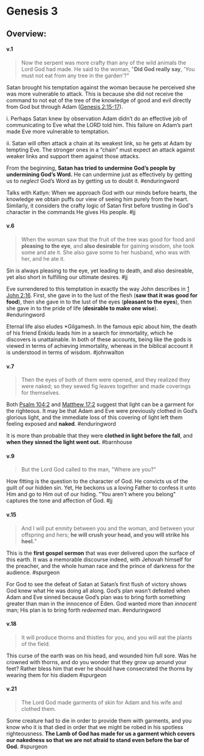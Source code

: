 # Genesis 3

## Overview:


#### v.1
>Now the serpent was more crafty than any of the wild animals the Lord God had made. He said to the woman, "**Did God really say**, 'You must not eat from any tree in the garden'?"

Satan brought his temptation against the woman because he perceived she was more vulnerable to attack. This is because she did not receive the command to not eat of the tree of the knowledge of good and evil directly from God but through Adam ([Genesis 2:15-17](https://www.blueletterbible.org/search/preSearch.cfm?Criteria=Genesis+2.15-17&t=NKJV)).

i. Perhaps Satan knew by observation Adam didn’t do an effective job of communicating to Eve what the LORD told him. This failure on Adam’s part made Eve more vulnerable to temptation.

ii. Satan will often attack a chain at its weakest link, so he gets at Adam by tempting Eve. The stronger ones in a “chain” must expect an attack against weaker links and support them against those attacks.

From the beginning, **Satan has tried to undermine God’s people by undermining God’s Word.** He can undermine just as effectively by getting us to _neglect_ God’s Word as by getting us to doubt it.
#enduringword 

Talks with Katlyn: When we approach God with our minds before hearts, the knowledge we obtain puffs our view of seeing him purely from the heart. Similarly, it considers the crafty logic of Satan first before trusting in God's character in the commands He gives His people.
#jj 


#### v.6
>When the woman saw that the fruit of the tree was good for food and **pleasing to the eye**, and **also desirable** for gaining wisdom, she took some and ate it. She also gave some to her husband, who was with her, and he ate it.

Sin is always pleasing to the eye, yet leading to death, and also desireable, yet also short in fulfilling our ultimate desires.
#jj 

Eve surrendered to this temptation in exactly the way John describes in [1 John 2:16](1John2#v.16). First, she gave in to the lust of the flesh (**saw that it was good for food**), then she gave in to the lust of the eyes (**pleasant to the eyes**), then she gave in to the pride of life (**desirable to make one wise**).
#enduringword 

Eternal life also eludes *Gilgamesh. In the famous epic about him, the death of his friend Enkidu leads him in a search for immortality, which he discovers is unattainable. In both of these accounts, being like the gods is viewed in terms of achieving immortality, whereas in the biblical account it is understood in terms of wisdom.
#johnwalton

#### v.7
>Then the eyes of both of them were opened, and they realized they were naked; so they sewed fig leaves together and made coverings for themselves.

Both [Psalm 104:2](https://www.blueletterbible.org/search/preSearch.cfm?Criteria=Psalm+104.2&t=NKJV) and [Matthew 17:2](https://www.blueletterbible.org/search/preSearch.cfm?Criteria=Matthew+17.2&t=NKJV) suggest that light can be a garment for the righteous. It may be that Adam and Eve were previously clothed in God’s glorious light, and the immediate loss of this covering of light left them feeling exposed and **naked**.
#enduringword 

It is more than probable that they were **clothed in light before the fall**, and **when they sinned the light went out.**
#barnhouse 



#### v.9
>But the Lord God called to the man, "Where are you?"

How fitting is the question to the character of God. He convicts us of the guilt of our hidden sin. Yet, He beckons us a loving Father to confess it unto Him and go to Him out of our hiding. "You aren't where you belong" captures the tone and affection of God.
#jj 

#### v.15
>And I will put enmity between you and the woman, and between your offspring and hers; **he will crush your head, and you will strike his heel.**"

This is the **first gospel sermon** that was ever delivered upon the surface of this earth. It was a memorable discourse indeed, with Jehovah himself for the preacher, and the whole human race and the prince of darkness for the audience.
#spurgeon

For God to see the defeat of Satan at Satan’s first flush of victory shows God knew what He was doing all along. God’s plan wasn’t defeated when Adam and Eve sinned because God’s plan was to bring forth something greater than man in the innocence of Eden. God wanted more than _innocent_ man; His plan is to bring forth _redeemed_ man.
#enduringword 

#### v.18
>It will produce thorns and thistles for you, and you will eat the plants of the field.

This curse of the earth was on his head, and wounded him full sore. Was he crowned with thorns, and do you wonder that they grow up around your feet? Rather bless him that ever he should have consecrated the thorns by wearing them for his diadem
#spurgeon 

#### v.21
>The Lord God made garments of skin for Adam and his wife and clothed them.

Some creature had to die in order to provide them with garments, and you know who it is that died in order that we might be robed in his spotless righteousness. **The Lamb of God has made for us a garment which covers our nakedness so that we are not afraid to stand even before the bar of God.**
#spurgeon 
